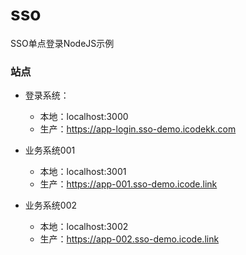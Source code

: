 # sso
SSO单点登录NodeJS示例


### 站点

- 登录系统：
    + 本地：localhost:3000
    + 生产：https://app-login.sso-demo.icodekk.com
    
- 业务系统001
    + 本地：localhost:3001
    + 生产：https://app-001.sso-demo.icode.link
    
- 业务系统002
    + 本地：localhost:3002
    + 生产：https://app-002.sso-demo.icode.link
